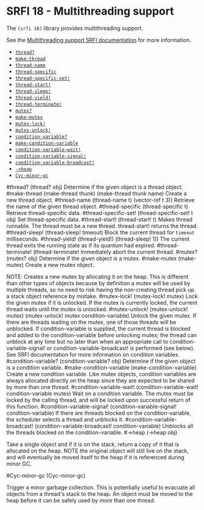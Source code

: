 # SRFI 18 - Multithreading support

The `(srfi 18)` library provides multithreading support. 

See the [Multithreading support SRFI documentation](http://srfi.schemers.org/srfi-18/srfi-18.html) for more information.

- [`thread?`](#thread)
- [`make-thread`](#make-thread)
- [`thread-name`](#thread-name)
- [`thread-specific`](#thread-specific)
- [`thread-specific-set!`](#thread-specific-set)
- [`thread-start!`](#thread-start)
- [`thread-sleep!`](#thread-sleep)
- [`thread-yield!`](#thread-yield)
- [`thread-terminate!`](#thread-terminate)
- [`mutex?`](#mutex)
- [`make-mutex`](#make-mutex) 
- [`mutex-lock!`](#mutex-lock)
- [`mutex-unlock!`](#mutex-unlock)
- [`condition-variable?`](#condition-variable)
- [`make-condition-variable`](#make-condition-variable)
- [`condition-variable-wait!`](#condition-variable-wait)
- [`condition-variable-signal!`](#condition-variable-signal)
- [`condition-variable-broadcast!`](#condition-variable-broadcast)
- [`->heap`](#-heap)
- [`Cyc-minor-gc`](#Cyc-minor-gc)

#thread?
    (thread? obj) 
Determine if the given object is a thread object.
#make-thread
    (make-thread thunk)
    (make-thread thunk name)
Create a new thread object.
#thread-name
    (thread-name t) (vector-ref t 3))
Retrieve the name of the given thread object.
#thread-specific
    (thread-specific t)
Retrieve thread-specific data.
#thread-specific-set!
    (thread-specific-set! t obj)
Set thread-specific data.
#thread-start!
    (thread-start! t)
Makes thread runnable. The thread must be a new thread. thread-start! returns the thread.
#thread-sleep!
    (thread-sleep! timeout)
Block the current thread for `timeout` milliseconds.
#thread-yield!
    (thread-yield!) (thread-sleep! 1))
The current thread exits the running state as if its quantum had expired.
#thread-terminate!
    (thread-terminate!
Immediately abort the current thread.
#mutex?
    (mutex? obj)
Determine if the given object is a mutex.
#make-mutex 
    (make-mutex)
Create a new mutex object.

NOTE: Creates a new mutex by allocating it on the heap. This is different than other types of objects because by definition a mutex will be used by multiple threads, so no need to risk having the non-creating thread pick up a stack object reference by mistake.
#mutex-lock! 
    (mutex-lock! mutex)
Lock the given mutex if it is unlocked.  If the mutex is currently locked, the current thread waits until the mutex is unlocked.
#mutex-unlock!
    (mutex-unlock! mutex)
    (mutex-unlock! mutex condition-variable)
Unlock the given mutex. If there are threads waiting on the mutex, one of those threads will be unblocked. If condition-variable is supplied, the current thread is blocked and added to the condition-variable before unlocking mutex; the thread can unblock at any time but no later than when an appropriate call to condition-variable-signal! or condition-variable-broadcast! is performed (see below). See SRFI documentation for more information on condition variables.
#condition-variable?
    (condition-variable? obj)
Determine if the given object is a condition variable.
#make-condition-variable
    (make-condition-variable)
Create a new condition variable. Like mutex objects, condition variables are always allocated directly on the heap since they are expected to be shared by more than one thread.
#condition-variable-wait!
    (condition-variable-wait! condition-variable mutex)
Wait on a condition variable. The mutex must be locked by the calling thread, and will be locked upon successful return of this function.
#condition-variable-signal!
    (condition-variable-signal! condition-variable)
If there are threads blocked on the condition-variable, the scheduler selects a thread and unblocks it.
#condition-variable-broadcast!
    (condition-variable-broadcast! condition-variable)
Unblocks all the threads blocked on the condition-variable.
#->heap
    (->heap obj)

Take a single object and if it is on the stack, return a copy of it that is allocated on the heap. NOTE the original object will still live on the stack, and will eventually be moved itself to the heap if it is referenced during minor GC.

#Cyc-minor-gc
    (Cyc-minor-gc)

Trigger a minor garbage collection.  This is potentially useful to evacuate all objects from a thread's stack to the heap. An object must be moved to the heap before it can be safely used by more than one thread.

